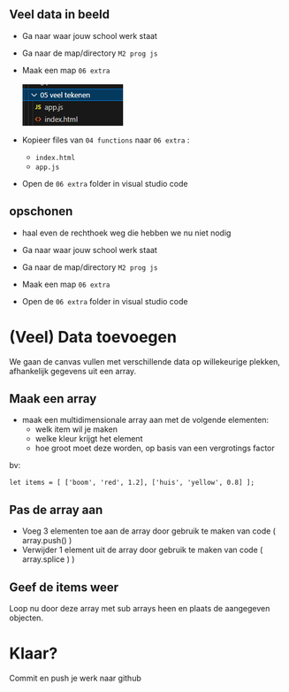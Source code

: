 ## Veel data in beeld

- Ga naar waar jouw school werk staat
- Ga naar de map/directory `M2 prog js`
- Maak een map `06 extra`  
</br>![](img/veeltek.PNG)

- Kopieer files van  `04 functions` naar `06 extra`  :
    - `index.html`
    - `app.js`
- Open de `06 extra` folder in visual studio code

## opschonen

- haal even de rechthoek weg die hebben we nu niet nodig

- Ga naar waar jouw school werk staat
- Ga naar de map/directory `M2 prog js`
- Maak een map `06 extra`
- Open de `06 extra` folder in visual studio code

# (Veel) Data toevoegen

We gaan de canvas vullen met verschillende data op willekeurige plekken, afhankelijk gegevens uit een array. 

## Maak een array

- maak een multidimensionale array aan met de volgende elementen:
    - welk item wil je maken
    - welke kleur krijgt het element
    - hoe groot moet deze worden, op basis van een vergrotings factor

bv:
```
let items = [ ['boom', 'red', 1.2], ['huis', 'yellow', 0.8] ]; 
```

## Pas de array aan
- Voeg 3 elementen toe aan de array door gebruik te maken van code ( array.push() )
- Verwijder 1 element uit de array door gebruik te maken van code ( array.splice ) )


## Geef de items weer

Loop nu door deze array met sub arrays heen en plaats  de aangegeven objecten.


# Klaar?
Commit en push je werk naar github
